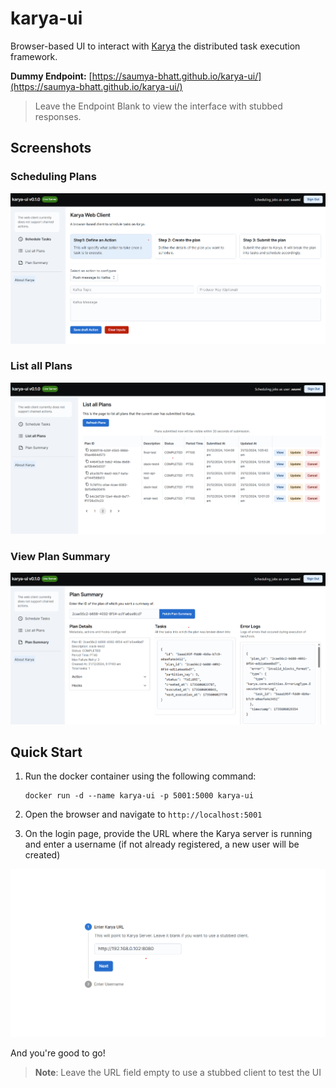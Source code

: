 # karya-ui
Browser-based UI to interact with [Karya](https://github.com/Saumya-Bhatt/karya) the distributed task execution framework.

**Dummy Endpoint:** [https://saumya-bhatt.github.io/karya-ui/](https://saumya-bhatt.github.io/karya-ui/)

> Leave the Endpoint Blank to view the interface with stubbed responses.

## Screenshots

### Scheduling Plans

![Scheduling Jobs](./media/schedule_job.png)

### List all Plans

![View Jobs](./media/list_plans.png)

### View Plan Summary

![View Plan Summary](./media/plan_summary.png)

## Quick Start

1. Run the docker container using the following command:

    ```shell
    docker run -d --name karya-ui -p 5001:5000 karya-ui
    ```

2. Open the browser and navigate to `http://localhost:5001`
3. On the login page, provide the URL where the Karya server is running and enter a username (if not already registered, a new user will be created)

![Login Page](./media/signin.png)

And you're good to go!

> **Note**: Leave the URL field empty to use a stubbed client to test the UI
